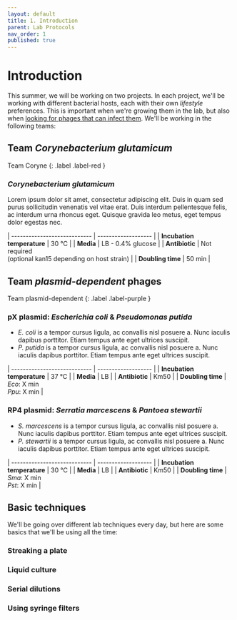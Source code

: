 ```yaml
---
layout: default
title: 1. Introduction
parent: Lab Protocols
nav_order: 1
published: true
---
```



# Introduction

This summer, we will be working on two projects. In each project, we'll be working with different bacterial hosts, each with their own _lifestyle_ preferences. This is important when we're growing them in the lab, but also when [looking for phages that can infect them](#). We'll be working in the following teams:

## **Team _Corynebacterium glutamicum_**

Team Coryne
{: .label .label-red }

### **_Corynebacterium glutamicum_**
Lorem ipsum dolor sit amet, consectetur adipiscing elit. Duis in quam sed purus sollicitudin venenatis vel vitae erat. Duis interdum pellentesque felis, ac interdum urna rhoncus eget. Quisque gravida leo metus, eget tempus dolor egestas nec. 

| ---------------------------- | ------------------- |
| **Incubation temperature**   | 30 ℃                 |
| **Media**                    | LB - 0.4% glucose   |
| **Antibiotic**               | Not required <br> (optional kan15 depending on host strain)     |
| **Doubling time**            | 50 min   |


## **Team _plasmid-dependent_ phages**

Team plasmid-dependent
{: .label .label-purple }

### **pX plasmid**: _Escherichia coli_ & _Pseudomonas putida_
- _E. coli_ is a tempor cursus ligula, ac convallis nisl posuere a. Nunc iaculis dapibus porttitor. Etiam tempus ante eget ultrices suscipit. 
- _P. putida_ is a tempor cursus ligula, ac convallis nisl posuere a. Nunc iaculis dapibus porttitor. Etiam tempus ante eget ultrices suscipit. 


| ---------------------------- | ------------------- |
| **Incubation temperature**   | 37 ℃                |
| **Media**                    | LB                  |
| **Antibiotic**               | Km50                |
| **Doubling time**            | _Eco_: X min<br>_Ppu_: X min   |



### **RP4 plasmid**: _Serratia marcescens_ & _Pantoea stewartii_
- _S. marcescens_ is a tempor cursus ligula, ac convallis nisl posuere a. Nunc iaculis dapibus porttitor. Etiam tempus ante eget ultrices suscipit. 
- _P. stewartii_ is a tempor cursus ligula, ac convallis nisl posuere a. Nunc iaculis dapibus porttitor. Etiam tempus ante eget ultrices suscipit. 

| ---------------------------- | ------------------- |
| **Incubation temperature**   | 30 ℃                |
| **Media**                    | LB                  |
| **Antibiotic**               | Km50                |
| **Doubling time**            | _Sma_: X min<br>_Pst_: X min   |



## Basic techniques
We'll be going over different lab techniques every day, but here are some basics that we'll be using all the time:

### Streaking a plate

### Liquid culture

### Serial dilutions

### Using syringe filters
